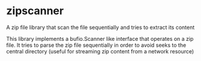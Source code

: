 # zipscanner
A zip file library that scan the file sequentially and tries to extract its content

This library implements a bufio.Scanner like interface that operates on a zip file. It tries to parse the zip file sequentially
in order to avoid seeks to the central directory (useful for streaming zip content from a network resource)
